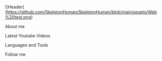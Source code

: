 ![Header] (https://github.com/SkeletonHuman/SkeletonHuman/blob/main/assets/Web%20test.png)

About me

Latest Youtube Videos

Languages and Tools

Follow me
